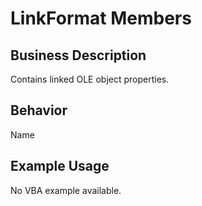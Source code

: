 # LinkFormat Members

## Business Description
Contains linked OLE object properties.

## Behavior
Name

## Example Usage
No VBA example available.